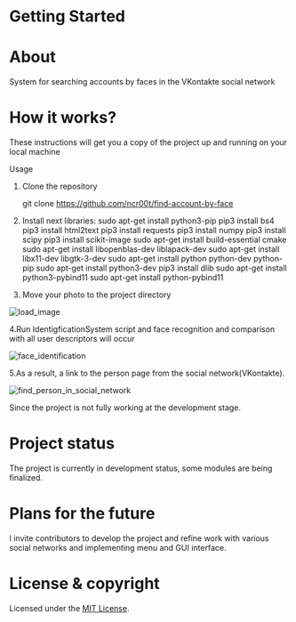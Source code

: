 # Getting Started

# About

System for searching accounts by faces in the VKontakte social network

# How it works?

These instructions will get you a copy of the project up and running on your local machine

Usage
1. Clone the repository

   git clone https://github.com/ncr00t/find-account-by-face
2. Install next libraries:
   sudo apt-get install python3-pip
   pip3 install bs4
   pip3 install html2text
   pip3 install requests
   pip3 install numpy
   pip3 install scipy
   pip3 install scikit-image
   sudo apt-get install build-essential cmake
   sudo apt-get install libopenblas-dev liblapack-dev 
   sudo apt-get install libx11-dev libgtk-3-dev
   sudo apt-get install python python-dev python-pip
   sudo apt-get install python3-dev
   pip3 install dlib
   sudo apt-get install python3-pybind11
   sudo apt-get install python-pybind11
   
3. Move your photo to the project directory

![load_image](https://user-images.githubusercontent.com/12431839/87250146-c098b700-c46b-11ea-962d-ea55a206a0c0.png)

 4.Run IdentigficationSystem script and face recognition and comparison with all user descriptors will occur

![face_identification](https://user-images.githubusercontent.com/12431839/87249949-bd50fb80-c46a-11ea-94c6-20bcdcb14344.png)

5.As a result, a link to the person page from the social network(VKontakte).

![find_person_in_social_network](https://user-images.githubusercontent.com/12431839/87249986-d9549d00-c46a-11ea-873f-7296a18ffac7.png)

Since the project is not fully working at the development stage.

# Project status

The project is currently in development status, some modules are being finalized.

# Plans for the future

I invite contributors to develop the project and refine work with various social networks and implementing menu and GUI interface.


# License & copyright

Licensed under the [MIT License](LICENSE).
